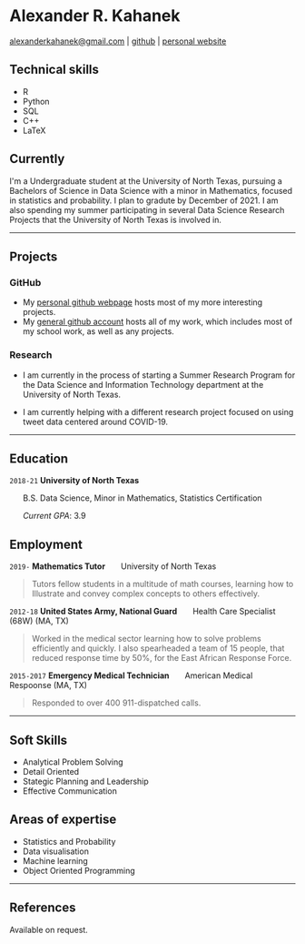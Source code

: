 # Alexander R. Kahanek
<div id="webaddress">
<a href="mailto:alexanderkahanek@gmail.com">alexanderkahanek@gmail.com</a>
|
<i class="fa fa-github"></i> <a href="https://github.com/alexander-kahanek">github</a>
|
<i class="fa fa-twitter"></i> <a href="https://alexander-kahanek.github.io">personal website</a>
</div>

## Technical skills

* R
* Python
* SQL
* C++
* LaTeX

## Currently

I'm a Undergraduate student at the University of North Texas, pursuing a Bachelors of Science in Data Science with a minor in Mathematics, focused in statistics and probability. I plan to gradute by December of 2021. I am also spending my summer participating in several Data Science Research Projects that the University of North Texas is involved in.


-----------------


## Projects

### GitHub

* My [personal github webpage](https://alexander-kahanek.github.io) hosts most of my more interesting projects.
* My [general github account](https://github.com/alexander-kahanek) hosts all of my work, which includes most of my school work, as well as any projects.

### Research

* I am currently in the process of starting a Summer Research Program for the Data Science and Information Technology department at the University of North Texas.

* I am currently helping with a different research project focused on using tweet data centered around COVID-19.


----------------


## Education

`2018-21`
__University of North Texas__

&nbsp; &nbsp; &nbsp; B.S. Data Science, Minor in Mathematics, Statistics Certification

&nbsp; &nbsp; &nbsp; _Current GPA_: 3.9

## Employment

`2019-` 
__Mathematics Tutor__ 
 &nbsp; &nbsp; &nbsp; University of North Texas

> Tutors fellow students in a multitude of math courses, learning how to Illustrate and convey complex concepts to others effectively. 


`2012-18`
__United States Army, National Guard__
 &nbsp; &nbsp; &nbsp; Health Care Specialist (68W) (MA, TX)

> Worked in the medical sector learning how to solve problems efficiently and quickly. 
> I also spearheaded a team of 15 people, that reduced response time by 50%, for the East African Response Force.


`2015-2017`
__Emergency Medical Technician__
 &nbsp; &nbsp; &nbsp; American Medical Respoonse (MA, TX)
 
> Responded to over 400 911-dispatched calls.


-------------------


## Soft Skills

* Analytical Problem Solving
* Detail Oriented
* Stategic Planning and Leadership
* Effective Communication

## Areas of expertise

* Statistics and Probability
* Data visualisation
* Machine learning
* Object Oriented Programming


-----------------


## References

Available on request.

